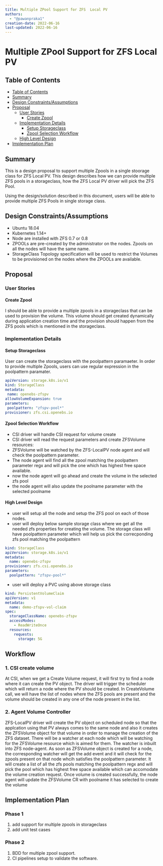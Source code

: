 ```yaml
---
title: Multiple ZPool Support for ZFS  Local PV 
authors:
  - "@pawanpraka1"
creation-date: 2022-06-16
last-updated: 2022-06-16
---
```


# Multiple ZPool Support for ZFS  Local PV

## Table of Contents

* [Table of Contents](#table-of-contents)
* [Summary](#summary)
* [Design Constraints/Assumptions](#design-constraintsassumptions)
* [Proposal](#proposal)
    * [User Stories](#user-stories)
      * [Create Zpool](#create-zpool)
    * [Implementation Details](#implementation-details)
      * [Setup Storageclass](#setup-storageclass)
      * [Zpool Selection Workflow](#volume-selection-workflow)
    * [High Level Design](#high-level-design)
* [Implementation Plan](#implementation-plan)

## Summary

This is a design proposal to support multiple Zpools in a single stoorage class for ZFS Local PV. This design describes how we can provide multiple ZFS pools in a storageclass, how the ZFS Local PV driver will pick the ZFS Pool. 

Using the design/solution described in this document, users will be able to provide multiple ZFS Pools in single storage class.

## Design Constraints/Assumptions

- Ubuntu 18.04
- Kubernetes 1.14+
- Node are installed with ZFS 0.7 or 0.8
- ZPOOLs are pre-created by the administrator on the nodes. Zpools on all the nodes will have the same name.
- StorageClass Topology specification will be used to restrict the Volumes to be provisioned on the nodes where the ZPOOLs are available.

## Proposal

### User Stories

#### Create Zpool
I should be able to provide a multiple zpools in a storageclass that can be used to provision the volume. This volume should get created dynamically during application creation time and the provision should happen from the ZFS pools which is mentioned in the storageclass.

### Implementation Details

#### Setup Storageclass

User can create the storageclass with the poolpattern paramaeter. In order to provide multiple Zpools, users can use regular expression in the poolpattern paramater.

```yaml
apiVersion: storage.k8s.io/v1
kind: StorageClass
metadata:
 name: openebs-zfspv
allowVolumeExpansion: true
parameters:
 poolpattern: "zfspv-pool*"
provisioner: zfs.csi.openebs.io
```


#### Zpool Selection Workflow

- CSI driver will handle CSI request for volume create
- CSI driver will read the request parameters and create ZFSVolume resources:
- ZFSVolume will be watched by the ZFS-LocalPV node agent and will check the poolpattern parameter.
- The node agent will find all the zpool matching the poolpattern parameter regx and will pick the one which has highest free space available.
- now the node agent will go ahead and create the volume in the selected zfs pool
- the node agent will also update the poolname parameter with the selected poolname

#### High Level Design
- user will setup all the node and setup the ZFS pool on each of those nodes.
- user will deploy below sample storage class where we get all the needed zfs properties for creating the volume. The storage class will have poolpattern parameter which will help us pick the correcponding zfs pool matching the poolpattern 

```yaml
kind: StorageClass
apiVersion: storage.k8s.io/v1
metadata:
  name: openebs-zfspv
provisioner: zfs.csi.openebs.io
parameters:
  poolpattern: "zfspv-pool*"
```

- user will deploy a PVC using above storage class

```yaml
kind: PersistentVolumeClaim
apiVersion: v1
metadata:
  name: demo-zfspv-vol-claim
spec:
  storageClassName: openebs-zfspv
  accessModes:
    - ReadWriteOnce
  resources:
    requests:
      storage: 5G
```
## Workflow

### 1. CSI create volume
At CSI, when we get a Create Volume request, it will first try to find a node where it can create the PV object. The driver will trigger the scheduler which will return a node where the PV should be created.
In CreateVolume call, we will have the list of nodes where the ZFS pools are present and the volume should be created in any one of the node present in the list.

### 2. Agent Volume Controller
ZFS-LocalPV driver will create the PV object on scheduled node so that the applcation using that PV always comes to the same node and also it creates the ZFSVolume object for that volume in order to manage the creation of the ZFS dataset. There will be a watcher at each node which will be watching for the ZFSVolume resource which is aimed for them. The watcher is inbuilt into ZFS node-agent. As soon as ZFSVolume object is created for a node, the corresponding watcher will get the add event and it will check for the zpools present on that node whcih satisfies the poolpattern parameter. It will create a list of all the zfs pools matching the poolpattern regx and will pick the pool which has highest free space available which can accomodate the volume creation request. Once volume is created successfully, the node agent will update the ZFSVolume CR with poolname it has selected to create the volume


## Implementation Plan

### Phase 1
1. add support for multiple zpools in storageclass
2. add unit test cases

### Phase 2
1. BDD for multiple zpool support.
2. CI  pipelines setup to validate the software.
